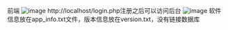 前端
![image](https://github.com/helloyangy/Software-details-page/assets/102957628/4ffab83e-9eb4-42b1-8b90-25a16eca19ad)
http://localhost/login.php注册之后可以访问后台
![image](https://github.com/helloyangy/Software-details-page/assets/102957628/7473a1c8-ac31-436a-af05-55143fb3aaa5)
软件信息放在app_info.txt文件，版本信息放在version.txt，没有链接数据库
